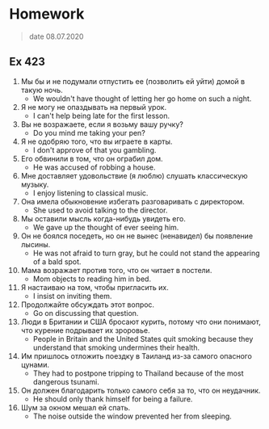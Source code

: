 # Homework

> date 08.07.2020

## Ex 423

1. Мы бы и не подумали отпустить ее (позволить ей уйти) домой в такую ночь.
    - We wouldn't have thought of letting her go home on such a night.
2. Я не могу не опаздывать на первый урок.
    - I can't help being late for the first lesson.
3. Вы не возражаете, если я возьму вашу ручку?
    - Do you mind me taking your pen?
4. Я не одобряю того, что вы играете в карты.
    - I don't approve of that you gambling.
5. Его обвинили в том, что он ограбил дом.
    - He was accused of robbing a house.
6. Мне доставляет удовольствие (я люблю) слушать классическую музыку.
    - I enjoy listening to classical music.
7. Она имела обыкновение избегать разговаривать с директором.
    - She used to avoid talking to the director.
8. Мы оставили мысль когда-нибудь увидеть его.
    - We gave up the thought of ever seeing him.
9. Он не боялся поседеть, но он не вынес (ненавидел) бы появление лысины.
    - He was not afraid to turn gray, but he could not stand the appearing of a bald spot.
10. Мама возражает против того, что он читает в постели.
    - Mom objects to reading him in bed.
11. Я настаиваю на том, чтобы пригласить их.
    - I insist on inviting them.
12. Продолжайте обсуждать этот вопрос.
    - Go on discussing that question.
13. Люди в Британии и США бросают курить, потому что они понимают, что курение подрывает их зроровье.
    - People in Britain and the United States quit smoking because they understand that smoking undermines their health.
14. Им пришлось отложить поездку в Таиланд из-за самого опасного цунами.
    - They had to postpone tripping to Thailand because of the most dangerous tsunami.
15. Он должен благодарить только самого себя за то, что он неудачник.
    - He should only thank himself for being a failure.
16. Шум за окном мешал ей спать.
    - The noise outside the window prevented her from sleeping.